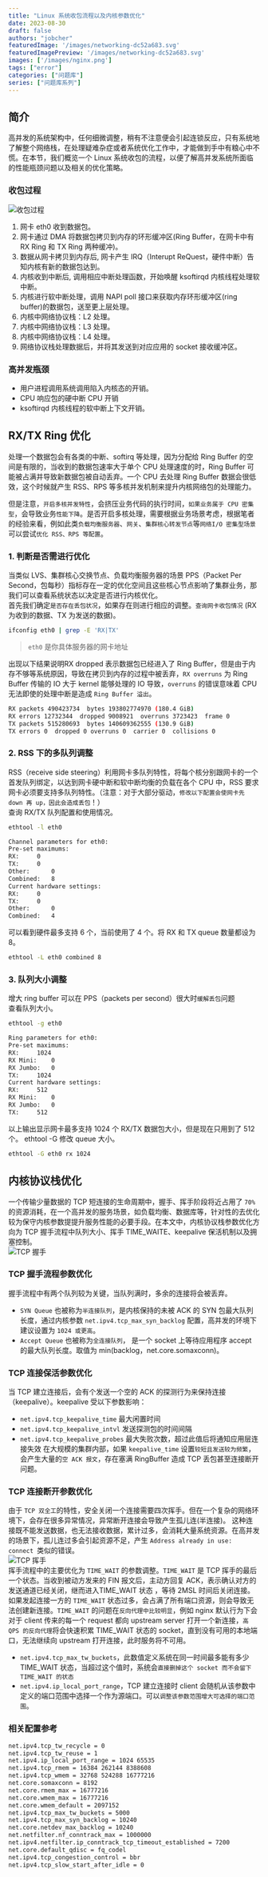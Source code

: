 ```yaml
---
title: "Linux 系统收包流程以及内核参数优化"
date: 2023-08-30
draft: false
authors: "jobcher"
featuredImage: '/images/networking-dc52a683.svg'
featuredImagePreview: '/images/networking-dc52a683.svg'
images: ['/images/nginx.png']
tags: ["error"]
categories: ["问题库"]
series: ["问题库系列"]
---
```

## 简介
高并发的系统架构中，任何细微调整，稍有不注意便会引起连锁反应，只有系统地了解整个网络栈，在处理疑难杂症或者系统优化工作中，才能做到手中有粮心中不慌。在本节，我们概览一个 Linux 系统收包的流程，以便了解高并发系统所面临的性能瓶颈问题以及相关的优化策略。  
### 收包过程
![收包过程](/images/networking-dc52a683.svg)  
1. 网卡 eth0 收到数据包。
2. 网卡通过 DMA 将数据包拷贝到内存的环形缓冲区(Ring Buffer，在网卡中有 RX Ring 和 TX Ring 两种缓冲)。
3. 数据从网卡拷贝到内存后, 网卡产生 IRQ（Interupt ReQuest，硬件中断）告知内核有新的数据包达到。
4. 内核收到中断后, 调用相应中断处理函数，开始唤醒 ksoftirqd 内核线程处理软中断。
5. 内核进行软中断处理，调用 NAPI poll 接口来获取内存环形缓冲区(ring buffer)的数据包，送至更上层处理。
6. 内核中网络协议栈：L2 处理。
7. 内核中网络协议栈：L3 处理。
8. 内核中网络协议栈：L4 处理。
9. 网络协议栈处理数据后，并将其发送到对应应用的 socket 接收缓冲区。

### 高并发瓶颈
- 用户进程调用系统调用陷入内核态的开销。
- CPU 响应包的硬中断 CPU 开销
- ksoftirqd 内核线程的软中断上下文开销。

## RX/TX Ring 优化
处理一个数据包会有各类的中断、softirq 等处理，因为分配给 Ring Buffer 的空间是有限的，当收到的数据包速率大于单个 CPU 处理速度的时，Ring Buffer 可能被占满并导致新数据包被自动丢弃。一个 CPU 去处理 Ring Buffer 数据会很低效，这个时候就产生 RSS、RPS 等多核并发机制来提升内核网络包的处理能力。  
  
但是注意，`开启多核并发特性`，会挤压业务代码的执行时间，`如果业务属于 CPU 密集型`，会导致业务`性能下降`。是否开启多核处理，需要根据业务场景考虑，根据笔者的经验来看，例如此类`负载均衡服务器`、`网关`、`集群核心转发节点`等`网络I/O 密集型场景`可以尝试`优化 RSS、RPS 等配置`。
  
### 1. 判断是否需进行优化
当类似 LVS、集群核心交换节点、负载均衡服务器的场景 PPS（Packet Per Second，包每秒）指标存在一定的优化空间且这些核心节点影响了集群业务，那我们可以查看系统状态以决定是否进行内核优化。  
首先我们确定`是否存在丢包状况`，如果存在则进行相应的调整。`查询网卡收包情况` (RX 为收到的数据、TX 为发送的数据)。  
```sh
ifconfig eth0 | grep -E 'RX|TX'
```
> `eth0` 是你具体服务器的网卡地址  
  
出现以下结果说明RX dropped 表示数据包已经进入了 Ring Buffer，但是由于内存不够等系统原因，导致在拷贝到内存的过程中被丢弃，`RX overruns` 为 Ring Buffer 传输的 IO 大于 kernel 能够处理的 IO 导致，`overruns` 的错误意味着 CPU 无法即使的处理中断是造成 `Ring Buffer 溢出`。
```sh
RX packets 490423734  bytes 193802774970 (180.4 GiB)
RX errors 12732344  dropped 9008921  overruns 3723423  frame 0
TX packets 515280693  bytes 140609362555 (130.9 GiB)
TX errors 0  dropped 0 overruns 0  carrier 0  collisions 0
```
### 2. RSS 下的多队列调整
RSS（receive side steering）利用网卡多队列特性，将每个核分别跟网卡的一个首发队列绑定，以达到网卡硬中断和软中断均衡的负载在各个 CPU 中，RSS 要求网卡必须要支持多队列特性。（注意：对于大部分驱动，`修改以下配置会使网卡先 down 再 up，因此会造成丢包`！）  
查询 RX/TX 队列配置和使用情况。  
```sh
ethtool -l eth0
```
```sh
Channel parameters for eth0:
Pre-set maximums:
RX:		0
TX:		0
Other:		0
Combined:	8
Current hardware settings:
RX:		0
TX:		0
Other:		0
Combined:	4
```
可以看到硬件最多支持 6 个，当前使用了 4 个。将 RX 和 TX queue 数量都设为 8。
```sh
ethtool -L eth0 combined 8
```

### 3. 队列大小调整
增大 ring buffer 可以在 PPS（packets per second）很大时`缓解丢包`问题  
查看队列大小。  
```sh
ethtool -g eth0
```
```sh
Ring parameters for eth0:
Pre-set maximums:
RX:		1024
RX Mini:	0
RX Jumbo:	0
TX:		1024
Current hardware settings:
RX:		512
RX Mini:	0
RX Jumbo:	0
TX:		512
```
以上输出显示网卡最多支持 1024 个 RX/TX 数据包大小，但是现在只用到了 512 个。 ethtool -G 修改 queue 大小。  
```sh
ethtool -G eth0 rx 1024
```

## 内核协议栈优化
一个传输少量数据的 TCP 短连接的生命周期中，握手、挥手阶段将近占用了 `70%` 的资源消耗，在一个高并发的服务场景，如负载均衡、数据库等，针对性的去优化较为保守内核参数提提升服务性能的必要手段。在本文中，内核协议栈参数优化方向为 TCP 握手流程中队列大小、挥手 TIME_WAITE、keepalive 保活机制以及拥塞控制。  
![TCP 握手](/images/TCP-ad017126.svg)  
### TCP 握手流程参数优化
握手流程中有两个队列较为关键，当队列满时，多余的连接将会被丢弃。  
- `SYN Queue` 也被称为`半连接队列`，是内核保持的未被 ACK 的 SYN 包最大队列长度，通过内核参数 `net.ipv4.tcp_max_syn_backlog` 配置，高并发的环境下建议设置为 `1024 或更高`。
- `Accept Queue` 也被称为`全连接队列`， 是一个 socket 上等待应用程序 accept 的最大队列长度。取值为 min(backlog，net.core.somaxconn)。
### TCP 连接保活参数优化
当 TCP 建立连接后，会有个发送一个空的 ACK 的探测行为来保持连接（keepalive）。keepalive 受以下参数影响：  
- `net.ipv4.tcp_keepalive_time` 最大闲置时间
- `net.ipv4.tcp_keepalive_intvl` 发送探测包的时间间隔
- `net.ipv4.tcp_keepalive_probes` 最大失败次数，超过此值后将通知应用层连接失效
在大规模的集群内部，如果 `keepalive_time` 设置`较短且发送较为频繁`，会产生大量的`空 ACK 报文`，存在塞满 RingBuffer 造成 TCP 丢包甚至连接断开问题。  
### TCP 连接断开参数优化
由于 `TCP 双全工`的特性，安全关闭一个连接需要四次挥手。但在一个复杂的网络环境下，会存在很多异常情况，异常断开连接会导致产生孤儿连(半连接)。 这种连接既不能发送数据，也无法接收数据，累计过多，会消耗大量系统资源。在高并发的场景下，孤儿连过多会引起资源不足，产生 `Address already in use: connect `类似的错误。  
![TCP 挥手](/images/tcp_disconnect-4051b998.svg)  
挥手流程中的主要优化为 `TIME_WAIT` 的参数调整。`TIME_WAIT` 是 TCP 挥手的最后一个状态。当收到被动方发来的 FIN 报文后，主动方回复 ACK，表示确认对方的发送通道已经关闭，继而进入TIME_WAIT 状态 ，等待 2MSL 时间后关闭连接。  
如果发起连接一方的 `TIME_WAIT` 状态过多，会占满了所有端口资源，则会导致无法创建新连接。`TIME_WAIT` 的问题在`反向代理中比较明显`，例如 nginx 默认行为下会对于 client 传来的每一个 request 都向 upstream server 打开一个新连接，`高 QPS 的反向代理`将会快速积累 TIME_WAIT 状态的 socket，直到没有可用的本地端口，无法继续向 upstream 打开连接，此时服务将不可用。  
- `net.ipv4.tcp_max_tw_buckets`，此数值定义系统在同一时间最多能有多少 TIME_WAIT 状态，当超过这个值时，系统会`直接删掉这个 socket 而不会留下 TIME_WAIT 的状态`
- `net.ipv4.ip_local_port_range`，TCP 建立连接时 client 会随机从该参数中定义的端口范围中选择一个作为源端口。可以`调整该参数范围增大可选择的端口范围`。

### 相关配置参考
```sh
net.ipv4.tcp_tw_recycle = 0
net.ipv4.tcp_tw_reuse = 1
net.ipv4.ip_local_port_range = 1024 65535
net.ipv4.tcp_rmem = 16384 262144 8388608
net.ipv4.tcp_wmem = 32768 524288 16777216
net.core.somaxconn = 8192
net.core.rmem_max = 16777216
net.core.wmem_max = 16777216
net.core.wmem_default = 2097152
net.ipv4.tcp_max_tw_buckets = 5000
net.ipv4.tcp_max_syn_backlog = 10240
net.core.netdev_max_backlog = 10240
net.netfilter.nf_conntrack_max = 1000000
net.ipv4.netfilter.ip_conntrack_tcp_timeout_established = 7200
net.core.default_qdisc = fq_codel
net.ipv4.tcp_congestion_control = bbr
net.ipv4.tcp_slow_start_after_idle = 0
```








